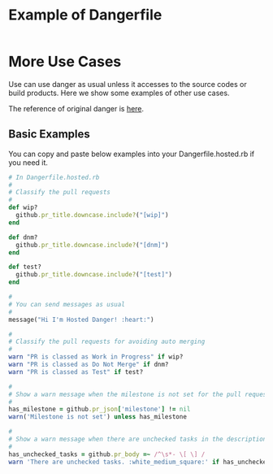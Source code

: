 # Example of Dangerfile

```ruby
```

# More Use Cases

Use can use danger as usual unless it accesses to the source codes or build products.
Here we show some examples of other use cases.

The reference of original danger is [here](https://danger.systems/reference.html).

## Basic Examples
You can copy and paste below examples into your Dangerfile.hosted.rb if you need it.

```ruby
# In Dangerfile.hosted.rb
#
# Classify the pull requests
#
def wip?
  github.pr_title.downcase.include?("[wip]")
end

def dnm?
  github.pr_title.downcase.include?("[dnm]")
end

def test?
  github.pr_title.downcase.include?("[test]")
end

#
# You can send messages as usual
#
message("Hi I'm Hosted Danger! :heart:")

#
# Classify the pull requests for avoiding auto merging
#
warn "PR is classed as Work in Progress" if wip?
warn "PR is classed as Do Not Merge" if dnm?
warn "PR is classed as Test" if test?

#
# Show a warn message when the milestone is not set for the pull request
#
has_milestone = github.pr_json['milestone'] != nil
warn('Milestone is not set') unless has_milestone

#
# Show a warn message when there are unchecked tasks in the description
#
has_unchecked_tasks = github.pr_body =~ /^\s*- \[ \] /
warn 'There are unchecked tasks. :white_medium_square:' if has_unchecked_tasks
```

